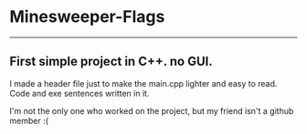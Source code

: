 # Minesweeper-Flags
-----------------------------------
First simple project in C++. no GUI.
-----------------------------------
I made a header file just to make the main.cpp lighter and easy to read. Code and exe sentences written in it.

I'm not the only one who worked on the project, but my friend isn't a github member :(
